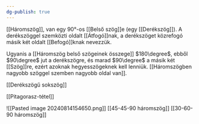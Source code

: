 ```yaml
---
dg-publish: true
---
```

[[Háromszög]], van egy $90°$-os [[Belső szög]]e (egy [[Derékszög]]). A derékszöggel szemközti oldalt [[Átfogó]]nak, a derékszöget közrefogó másik két oldalt [[Befogó]]knak nevezzük.

Ugyanis a [[Háromszög belső szögeinek összege]] $180\degree$, ebből $90\degree$ jut a derékszögre, és marad $90\degree$ a másik két [[Szög]]re, ezért azoknak hegyesszögeknek kell lenniük. [[Háromszögben nagyobb szöggel szemben nagyobb oldal van]].

[[Derékszögű sokszög]]

[[Pitagorasz-tétel]]

![[Pasted image 20240814154650.png]]
[[45-45-90 háromszög]]
[[30-60-90 háromszög]]